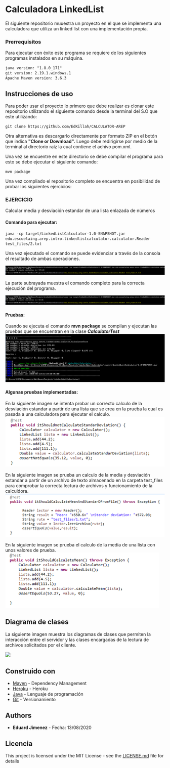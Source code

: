 # Calculadora LinkedList

El siguiente repositorio muuestra un proyecto en el que se implementa una calculadora que utiliza un linked list con una implementación propia.

### Prerrequisitos

Para ejecutar con éxito este programa se requiere de los siguientes programas instalados en su máquina.

```
java version: "1.8.0_171"
git version: 2.19.1.windows.1
Apache Maven version: 3.6.3
```

## Instrucciones de uso

Para poder usar el proyecto lo primero que debe realizar es clonar este repositorio utilizando el siguiente comando desde la terminal del S.O que este utilizando:

```
git clone https://github.com/EdKillah/CALCULATOR-AREP
```
Otra alternativa es descargarlo directamente por formato ZIP en el botón que indica **"Clone or Download".**
Luego debe redirigirse por medio de la terminal al directorio raíz la cual contiene el achivo pom.xml.

Una vez se encuentre en este directorio se debe compilar el programa para esto se debe ejecutar el siguiente comando:

```
mvn package
```

Una vez compliado el repositorio completo se encuentra en posibilidad de probar los siguientes ejercicios:

### EJERCICIO

Calcular media y desviación estandar de una lista enlazada de números

#### Comando para ejecutar:
```
java -cp target/LinkedListCalculator-1.0-SNAPSHOT.jar edu.escuelaing.arep.intro.linkedlistcalculator.calculator.Reader test_files/2.txt
```

Una vez ejecutado el comando se puede evidenciar a través de la consola el resultado de ambas operaciones.

![](resources/ex1.PNG)

La parte subrayada muestra el comando completo para la correcta ejecución del programa.

![](resources/ex2.PNG)

#### Pruebas:

Cuando se ejecuta el comando **mvn package** se compilan y ejecutan las pruebas que se encuentran en la clase ***CalculatorTest***
![](resources/test.PNG)

####  Algunas pruebas implementadas:

En la siguiente imagen se intenta probar un correcto calculo de la desviación estandar a partir de una lista que se crea en la prueba la cual es pasada a una calculadora para ejecutar el calculo.
![](resources/test1.PNG)

En la siguiente imagen se prueba un calculo de la media y desviación estandar a partir de un archivo de texto almacenado en la carpeta test_files para comprobar la correcta lectura de archivos y funcionamiento de la calculdora.
![](resources/test2.PNG)

En la siguiente imagen se prueba el calculo de la media de una lista con unos valores de prueba.
![](resources/test3.PNG)


## Diagrama de clases

La siguiente imagen muestra los diagramas de clases que permiten la interacción entre el servidor y las clases encargadas de la lectura de archivos solicitados por el cliente.

![](resources/diagramas.PNG)



## Construido con


* [Maven](https://maven.apache.org/) - Dependency Management
* [Heroku](https://www.heroku.com/) - Heroku
* [Java](https://www.java.com/es/download/) - Lenguaje de programación
* [Git](https://github.com/) - Versionamiento



## Authors

* **Eduard Jimenez**  - Fecha: 13/08/2020



## Licencia

This project is licensed under the MIT License - see the [LICENSE.md](LICENSE.md) file for details

